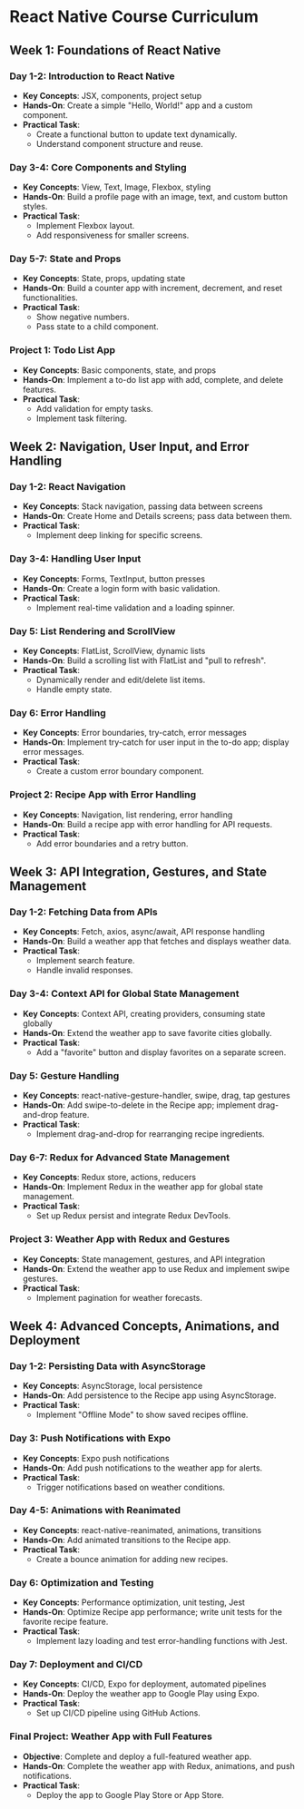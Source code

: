 # React Native Course Curriculum

## Week 1: Foundations of React Native

### Day 1-2: Introduction to React Native
- **Key Concepts**: JSX, components, project setup
- **Hands-On**: Create a simple "Hello, World!" app and a custom component.
- **Practical Task**:
  - Create a functional button to update text dynamically.
  - Understand component structure and reuse.

### Day 3-4: Core Components and Styling
- **Key Concepts**: View, Text, Image, Flexbox, styling
- **Hands-On**: Build a profile page with an image, text, and custom button styles.
- **Practical Task**:
  - Implement Flexbox layout.
  - Add responsiveness for smaller screens.

### Day 5-7: State and Props
- **Key Concepts**: State, props, updating state
- **Hands-On**: Build a counter app with increment, decrement, and reset functionalities.
- **Practical Task**:
  - Show negative numbers.
  - Pass state to a child component.

### Project 1: Todo List App
- **Key Concepts**: Basic components, state, and props
- **Hands-On**: Implement a to-do list app with add, complete, and delete features.
- **Practical Task**:
  - Add validation for empty tasks.
  - Implement task filtering.

## Week 2: Navigation, User Input, and Error Handling

### Day 1-2: React Navigation
- **Key Concepts**: Stack navigation, passing data between screens
- **Hands-On**: Create Home and Details screens; pass data between them.
- **Practical Task**:
  - Implement deep linking for specific screens.

### Day 3-4: Handling User Input
- **Key Concepts**: Forms, TextInput, button presses
- **Hands-On**: Create a login form with basic validation.
- **Practical Task**:
  - Implement real-time validation and a loading spinner.

### Day 5: List Rendering and ScrollView
- **Key Concepts**: FlatList, ScrollView, dynamic lists
- **Hands-On**: Build a scrolling list with FlatList and "pull to refresh".
- **Practical Task**:
  - Dynamically render and edit/delete list items.
  - Handle empty state.

### Day 6: Error Handling
- **Key Concepts**: Error boundaries, try-catch, error messages
- **Hands-On**: Implement try-catch for user input in the to-do app; display error messages.
- **Practical Task**:
  - Create a custom error boundary component.

### Project 2: Recipe App with Error Handling
- **Key Concepts**: Navigation, list rendering, error handling
- **Hands-On**: Build a recipe app with error handling for API requests.
- **Practical Task**:
  - Add error boundaries and a retry button.

## Week 3: API Integration, Gestures, and State Management

### Day 1-2: Fetching Data from APIs
- **Key Concepts**: Fetch, axios, async/await, API response handling
- **Hands-On**: Build a weather app that fetches and displays weather data.
- **Practical Task**:
  - Implement search feature.
  - Handle invalid responses.

### Day 3-4: Context API for Global State Management
- **Key Concepts**: Context API, creating providers, consuming state globally
- **Hands-On**: Extend the weather app to save favorite cities globally.
- **Practical Task**:
  - Add a "favorite" button and display favorites on a separate screen.

### Day 5: Gesture Handling
- **Key Concepts**: react-native-gesture-handler, swipe, drag, tap gestures
- **Hands-On**: Add swipe-to-delete in the Recipe app; implement drag-and-drop feature.
- **Practical Task**:
  - Implement drag-and-drop for rearranging recipe ingredients.

### Day 6-7: Redux for Advanced State Management
- **Key Concepts**: Redux store, actions, reducers
- **Hands-On**: Implement Redux in the weather app for global state management.
- **Practical Task**:
  - Set up Redux persist and integrate Redux DevTools.

### Project 3: Weather App with Redux and Gestures
- **Key Concepts**: State management, gestures, and API integration
- **Hands-On**: Extend the weather app to use Redux and implement swipe gestures.
- **Practical Task**:
  - Implement pagination for weather forecasts.

## Week 4: Advanced Concepts, Animations, and Deployment

### Day 1-2: Persisting Data with AsyncStorage
- **Key Concepts**: AsyncStorage, local persistence
- **Hands-On**: Add persistence to the Recipe app using AsyncStorage.
- **Practical Task**:
  - Implement "Offline Mode" to show saved recipes offline.

### Day 3: Push Notifications with Expo
- **Key Concepts**: Expo push notifications
- **Hands-On**: Add push notifications to the weather app for alerts.
- **Practical Task**:
  - Trigger notifications based on weather conditions.

### Day 4-5: Animations with Reanimated
- **Key Concepts**: react-native-reanimated, animations, transitions
- **Hands-On**: Add animated transitions to the Recipe app.
- **Practical Task**:
  - Create a bounce animation for adding new recipes.

### Day 6: Optimization and Testing
- **Key Concepts**: Performance optimization, unit testing, Jest
- **Hands-On**: Optimize Recipe app performance; write unit tests for the favorite recipe feature.
- **Practical Task**:
  - Implement lazy loading and test error-handling functions with Jest.

### Day 7: Deployment and CI/CD
- **Key Concepts**: CI/CD, Expo for deployment, automated pipelines
- **Hands-On**: Deploy the weather app to Google Play using Expo.
- **Practical Task**:
  - Set up CI/CD pipeline using GitHub Actions.

### Final Project: Weather App with Full Features
- **Objective**: Complete and deploy a full-featured weather app.
- **Hands-On**: Complete the weather app with Redux, animations, and push notifications.
- **Practical Task**:
  - Deploy the app to Google Play Store or App Store.
